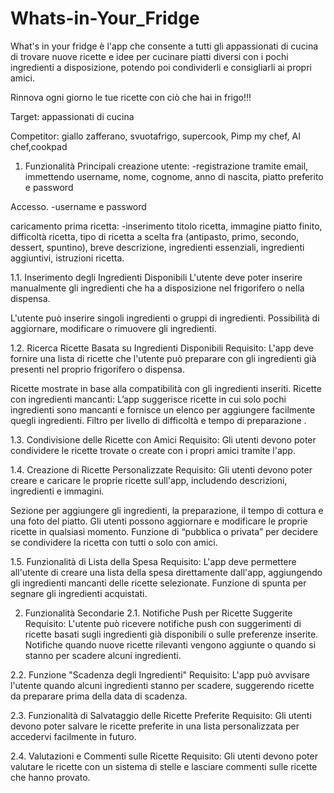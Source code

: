 # Whats-in-Your_Fridge

 What's in your fridge è l'app che consente a tutti gli appassionati di cucina di trovare nuove ricette e idee per cucinare piatti diversi con i pochi ingredienti a disposizione, potendo poi condividerli e consigliarli ai propri amici. 
 
 Rinnova ogni giorno le tue ricette con ciò che hai in frigo!!!

Target: appassionati di cucina

Competitor: giallo zafferano, svuotafrigo, supercook,  Pimp my chef, AI chef,cookpad


1. Funzionalità Principali
  creazione utente:
-registrazione tramite email, immettendo username, nome, cognome, anno di nascita, piatto preferito e password

Accesso.
-username e password

caricamento prima ricetta:
-inserimento titolo ricetta, immagine piatto finito, difficoltà ricetta, tipo di ricetta a scelta fra (antipasto, primo, secondo, dessert, spuntino), breve descrizione,
ingredienti essenziali, ingredienti aggiuntivi, istruzioni ricetta. 

1.1. Inserimento degli Ingredienti Disponibili
L'utente deve poter inserire manualmente gli ingredienti che ha a disposizione nel frigorifero o nella dispensa.

L'utente può inserire singoli ingredienti o gruppi di ingredienti.
Possibilità di aggiornare, modificare o rimuovere gli ingredienti.


1.2. Ricerca Ricette Basata su Ingredienti Disponibili
Requisito: L'app deve fornire una lista di ricette che l'utente può preparare con gli ingredienti già presenti nel proprio frigorifero o dispensa.

Ricette mostrate in base alla compatibilità con gli ingredienti inseriti.
Ricette con ingredienti mancanti: L’app suggerisce ricette in cui solo pochi ingredienti sono mancanti e fornisce un elenco per aggiungere facilmente quegli ingredienti.
Filtro per livello di difficoltà e tempo di preparazione .

1.3. Condivisione delle Ricette con Amici
Requisito: Gli utenti devono poter condividere le ricette trovate o create con i propri amici tramite l'app.

1.4. Creazione di Ricette Personalizzate
Requisito: Gli utenti devono poter creare e caricare le proprie ricette sull'app, includendo descrizioni, ingredienti e immagini.

Sezione per aggiungere gli ingredienti, la preparazione, il tempo di cottura e una foto del piatto.
Gli utenti possono aggiornare e modificare le proprie ricette in qualsiasi momento.
Funzione di “pubblica o privata” per decidere se condividere la ricetta con tutti o solo con amici.

1.5. Funzionalità di Lista della Spesa
Requisito: L'app deve permettere all'utente di creare una lista della spesa direttamente dall'app, aggiungendo gli ingredienti mancanti delle ricette selezionate.
Funzione di spunta per segnare gli ingredienti acquistati.

2. Funzionalità Secondarie 
2.1. Notifiche Push per Ricette Suggerite
Requisito: L'utente può ricevere notifiche push con suggerimenti di ricette basati sugli ingredienti già disponibili o sulle preferenze inserite.
Notifiche quando nuove ricette rilevanti vengono aggiunte o quando si stanno per scadere alcuni ingredienti.

2.2. Funzione "Scadenza degli Ingredienti"
Requisito: L'app può avvisare l'utente quando alcuni ingredienti stanno per scadere, suggerendo ricette da preparare prima della data di scadenza.

2.3. Funzionalità di Salvataggio delle Ricette Preferite
Requisito: Gli utenti devono poter salvare le ricette preferite in una lista personalizzata per accedervi facilmente in futuro.

2.4. Valutazioni e Commenti sulle Ricette
Requisito: Gli utenti devono poter valutare le ricette con un sistema di stelle e lasciare commenti sulle ricette che hanno provato.

